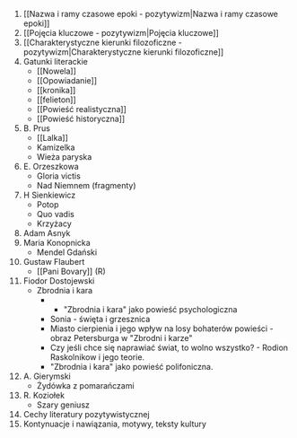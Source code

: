 1. [[Nazwa i ramy czasowe epoki - pozytywizm|Nazwa i ramy czasowe epoki]]
2. [[Pojęcia kluczowe - pozytywizm|Pojęcia kluczowe]]
3. [[Charakterystyczne kierunki filozoficzne - pozytywizm|Charakterystyczne kierunki filozoficzne]]
4. Gatunki literackie
	- [[Nowela]]
	- [[Opowiadanie]]
	- [[kronika]]
	- [[felieton]]
	- [[Powieść realistyczna]]
	- [[Powieść historyczna]]
5. B. Prus
	- [[Lalka]]
	- Kamizelka
	- Wieża paryska
6. E. Orzeszkowa
	- Gloria victis
	- Nad Niemnem (fragmenty)
7. H Sienkiewicz 
	- Potop
	- Quo vadis
	- Krzyżacy
8. Adam Asnyk
9. Maria Konopnicka
	- Mendel Gdański
10. Gustaw Flaubert
	- [[Pani Bovary]] (R)
11. Fiodor Dostojewski
	- Zbrodnia i kara
		- - "Zbrodnia i kara" jako powieść psychologiczna
		- Sonia - święta i grzesznica
		- Miasto cierpienia i jego wpływ na losy bohaterów powieści - obraz Petersburga w "Zbrodni i karze"
		- Czy jeśli chce się naprawiać świat, to wolno wszystko? - Rodion Raskolnikow i jego teorie.
		- "Zbrodnia i kara" jako powieść polifoniczna.
12. A. Gierymski
	- Żydówka z pomarańczami
13. R. Koziołek
	- Szary geniusz
14. Cechy literatury pozytywistycznej
15. Kontynuacje i nawiązania, motywy, teksty kultury
